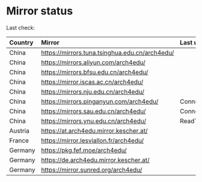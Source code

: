 <script src="./time.js"></script>
# Mirror status
Last check: <script type="text/javascript">localize(1675585392.245683);</script>

|Country|Mirror|Last update|
|:------|:-----|:----------|
|China|https://mirrors.tuna.tsinghua.edu.cn/arch4edu/|<script type="text/javascript">localize(1675578704);</script>|
|China|https://mirrors.aliyun.com/arch4edu/|<script type="text/javascript">localize(1675492408);</script>|
|China|https://mirrors.bfsu.edu.cn/arch4edu/|<script type="text/javascript">localize(1675535634);</script>|
|China|https://mirror.iscas.ac.cn/arch4edu/|<script type="text/javascript">localize(1675535634);</script>|
|China|https://mirrors.nju.edu.cn/arch4edu/|<script type="text/javascript">localize(1675492408);</script>|
|China|https://mirrors.pinganyun.com/arch4edu/|ConnectionError|
|China|https://mirrors.sau.edu.cn/arch4edu/|ConnectionError|
|China|https://mirrors.ynu.edu.cn/arch4edu/|ReadTimeout|
|Austria|https://at.arch4edu.mirror.kescher.at/|<script type="text/javascript">localize(1675535634);</script>|
|France|https://mirror.lesviallon.fr/arch4edu/|<script type="text/javascript">localize(1675535634);</script>|
|Germany|https://pkg.fef.moe/arch4edu/|<script type="text/javascript">localize(1675535634);</script>|
|Germany|https://de.arch4edu.mirror.kescher.at/|<script type="text/javascript">localize(1675535634);</script>|
|Germany|https://mirror.sunred.org/arch4edu/|<script type="text/javascript">localize(1675535634);</script>|

<script src="./tablefilter/tablefilter.js"></script>
<script src="./table.js"></script>